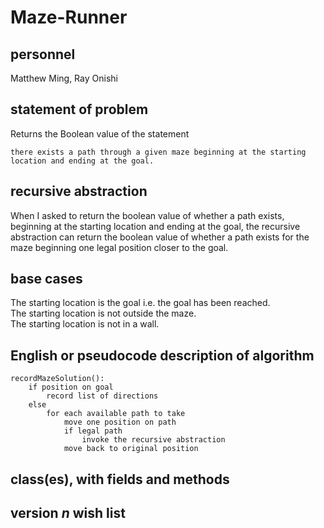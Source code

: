 # Maze-Runner
## personnel
Matthew Ming, Ray Onishi
## statement of problem
Returns the Boolean value of the statement
```
there exists a path through a given maze beginning at the starting location and ending at the goal. 
```
## recursive abstraction
When I asked to return the boolean value of whether a path exists, beginning at the starting location and ending at the goal,
the recursive abstraction can return the boolean value of whether a path exists for the maze beginning one legal position closer to the goal.
## base cases
The starting location is the goal i.e. the goal has been reached.  
The starting location is not outside the maze.  
The starting location is not in a wall.
## English or pseudocode description of algorithm
```
recordMazeSolution():  
	if position on goal  
		record list of directions   
	else   
		for each available path to take   
			move one position on path  
			if legal path  
				invoke the recursive abstraction  
			move back to original position  
```
## class(es), with fields and methods
## version *n* wish list
